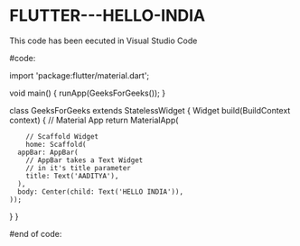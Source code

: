 # FLUTTER---HELLO-INDIA
This code has been eecuted in Visual Studio Code

#code:

import 'package:flutter/material.dart';

void main() {
  runApp(GeeksForGeeks());
}

class GeeksForGeeks extends StatelessWidget {
  Widget build(BuildContext context) {
    // Material App
    return MaterialApp(

        // Scaffold Widget
        home: Scaffold(
      appBar: AppBar(
        // AppBar takes a Text Widget
        // in it's title parameter
        title: Text('AADITYA'),
      ),
      body: Center(child: Text('HELLO INDIA')),
    ));
  }
}

#end of code:
